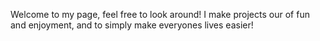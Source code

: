 Welcome to my page, feel free to look around!
I make projects our of fun and enjoyment, and to simply 
make everyones lives easier!

